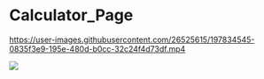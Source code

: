 # Calculator_Page



https://user-images.githubusercontent.com/26525615/197834545-0835f3e9-195e-480d-b0cc-32c24f4d73df.mp4




![](https://pbs.twimg.com/media/Ffw-W48WQAErjsW?format=jpg&name=large)




















